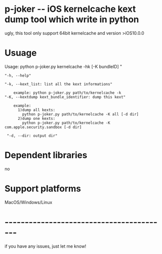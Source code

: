 # p-joker -- iOS kernelcache kext dump tool which write in python
  ugly, this tool only support 64bit kernelcache and version >iOS10.0.0
  
# Usuage
  Usage: python p-joker.py kernelcache -hk [-K bundleID] "
  
    "-h, --help"
    
    "-k, --kext_list: list all the kext informations"
    
        example: python p-joker.py path/to/kernelcache -k
    "-K, --kextdump kext_bundle_identifier: dump this kext"
    
        example:
          1)dump all kexts:
            python p-joker.py path/to/kernelcache -K all [-d dir]
          2)dump one kexts:
            python p-joker.py path/to/kernelcache -K com.apple.security.sandbox [-d dir]
            
     "-d, --dir: output dir"
     
# Dependent libraries
  no

# Support platforms
  MacOS/Windows/Linux
# -----------------------------------------
if you have any issues, just let me know!
